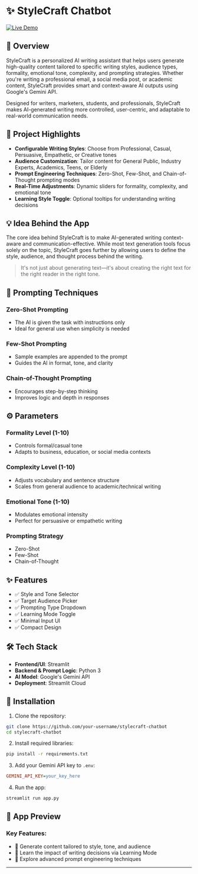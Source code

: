 # ✨ StyleCraft Chatbot

[![Live Demo](https://img.shields.io/badge/Live-Demo-blue)](https://stylecraft-chatbot.streamlit.app/)

## 📝 Overview

StyleCraft is a personalized AI writing assistant that helps users generate high-quality content tailored to specific writing styles, audience types, formality, emotional tone, complexity, and prompting strategies. Whether you're writing a professional email, a social media post, or academic content, StyleCraft provides smart and context-aware AI outputs using Google's Gemini API.

Designed for writers, marketers, students, and professionals, StyleCraft makes AI-generated writing more controlled, user-centric, and adaptable to real-world communication needs.

## 🚀 Project Highlights

- **Configurable Writing Styles**: Choose from Professional, Casual, Persuasive, Empathetic, or Creative tones
- **Audience Customization**: Tailor content for General Public, Industry Experts, Academics, Teens, or Elderly
- **Prompt Engineering Techniques**: Zero-Shot, Few-Shot, and Chain-of-Thought prompting modes
- **Real-Time Adjustments**: Dynamic sliders for formality, complexity, and emotional tone
- **Learning Style Toggle**: Optional tooltips for understanding writing decisions

## 💡 Idea Behind the App

The core idea behind StyleCraft is to make AI-generated writing context-aware and communication-effective. While most text generation tools focus solely on the topic, StyleCraft goes further by allowing users to define the style, audience, and thought process behind the writing.

> It's not just about generating text—it's about creating the right text for the right reader in the right tone.

## 🧠 Prompting Techniques

### Zero-Shot Prompting

- The AI is given the task with instructions only
- Ideal for general use when simplicity is needed

### Few-Shot Prompting

- Sample examples are appended to the prompt
- Guides the AI in format, tone, and clarity

### Chain-of-Thought Prompting

- Encourages step-by-step thinking
- Improves logic and depth in responses

## ⚙️ Parameters

### Formality Level (1-10)

- Controls formal/casual tone
- Adapts to business, education, or social media contexts

### Complexity Level (1-10)

- Adjusts vocabulary and sentence structure
- Scales from general audience to academic/technical writing

### Emotional Tone (1-10)

- Modulates emotional intensity
- Perfect for persuasive or empathetic writing

### Prompting Strategy

- Zero-Shot
- Few-Shot
- Chain-of-Thought

## ✨ Features

- ✅ Style and Tone Selector
- ✅ Target Audience Picker
- ✅ Prompting Type Dropdown
- ✅ Learning Mode Toggle
- ✅ Minimal Input UI
- ✅ Compact Design

## 🛠️ Tech Stack

- **Frontend/UI**: Streamlit
- **Backend & Prompt Logic**: Python 3
- **AI Model**: Google's Gemini API
- **Deployment**: Streamlit Cloud

## 🚀 Installation

1. Clone the repository:

```bash
git clone https://github.com/your-username/stylecraft-chatbot
cd stylecraft-chatbot
```

2. Install required libraries:

```bash
pip install -r requirements.txt
```

3. Add your Gemini API key to `.env`:

```ini
GEMINI_API_KEY=your_key_here
```

4. Run the app:

```bash
streamlit run app.py
```

## 🎯 App Preview

### Key Features:

- 🎯 Generate content tailored to style, tone, and audience
- 🧠 Learn the impact of writing decisions via Learning Mode
- 🧩 Explore advanced prompt engineering techniques

---
